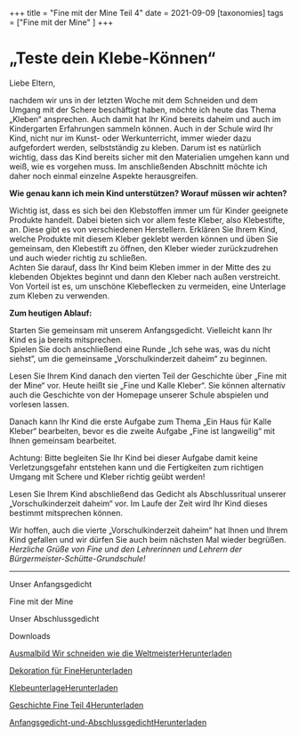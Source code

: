 +++
title = "Fine mit der Mine Teil 4"
date = 2021-09-09
[taxonomies]
tags = ["Fine mit der Mine" ]
+++

# **„**Teste dein Klebe-Können**“[](http://www.volksschule-partenkirchen.de/downloads/Vorschulprojekt_Videos/Elterninformation%204%20Vorschulkinderzeit%20daheim.pdf)**

Liebe Eltern,

nachdem wir uns in der letzten Woche mit dem Schneiden und dem Umgang mit der Schere beschäftigt haben, möchte ich heute das Thema „Kleben“ ansprechen. Auch damit hat Ihr Kind bereits daheim und auch im Kindergarten Erfahrungen sammeln können. Auch in der Schule wird Ihr Kind, nicht nur im Kunst- oder Werkunterricht, immer wieder dazu aufgefordert werden, selbstständig zu kleben. Darum ist es natürlich wichtig, dass das Kind bereits sicher mit den Materialien umgehen kann und weiß, wie es vorgehen muss. Im anschließenden Abschnitt möchte ich daher noch einmal einzelne Aspekte herausgreifen.

**Wie genau kann ich mein Kind unterstützen? Worauf müssen wir achten?**

Wichtig ist, dass es sich bei den Klebstoffen immer um für Kinder geeignete Produkte handelt. Dabei bieten sich vor allem feste Kleber, also Klebestifte, an. Diese gibt es von verschiedenen Herstellern. Erklären Sie Ihrem Kind, welche Produkte mit diesem Kleber geklebt werden können und üben Sie gemeinsam, den Klebestift zu öffnen, den Kleber wieder zurückzudrehen und auch wieder richtig zu schließen.  
Achten Sie darauf, dass Ihr Kind beim Kleben immer in der Mitte des zu klebenden Objektes beginnt und dann den Kleber nach außen verstreicht.  
Von Vorteil ist es, um unschöne Klebeflecken zu vermeiden, eine Unterlage zum Kleben zu verwenden.

**Zum heutigen Ablauf:**

Starten Sie gemeinsam mit unserem Anfangsgedicht. Vielleicht kann Ihr Kind es ja bereits mitsprechen.  
Spielen Sie doch anschließend eine Runde „Ich sehe was, was du nicht siehst“, um die gemeinsame „Vorschulkinderzeit daheim“ zu beginnen.

Lesen Sie Ihrem Kind danach den vierten Teil der Geschichte über „Fine mit der Mine“ vor. Heute heißt sie „Fine und Kalle Kleber“. Sie können alternativ auch die Geschichte von der Homepage unserer Schule abspielen und vorlesen lassen.

Danach kann Ihr Kind die erste Aufgabe zum Thema „Ein Haus für Kalle Kleber“ bearbeiten, bevor es die zweite Aufgabe „Fine ist langweilig“ mit Ihnen gemeinsam bearbeitet. 

Achtung: Bitte begleiten Sie Ihr Kind bei dieser Aufgabe damit keine Verletzungsgefahr entstehen kann und die Fertigkeiten zum richtigen Umgang mit Schere und Kleber richtig geübt werden!

Lesen Sie Ihrem Kind abschließend das Gedicht als Abschlussritual unserer  
„Vorschulkinderzeit daheim“ vor. Im Laufe der Zeit wird Ihr Kind dieses bestimmt mitsprechen können. 

Wir hoffen, auch die vierte „Vorschulkinderzeit daheim“ hat Ihnen und Ihrem Kind gefallen und wir dürfen Sie auch beim nächsten Mal wieder begrüßen.  
_Herzliche Grüße von Fine und den Lehrerinnen und Lehrern der Bürgermeister-Schütte-Grundschule!_

* * *

Unser Anfangsgedicht

Fine mit der Mine

Unser Abschlussgedicht

Downloads

[Ausmalbild Wir schneiden wie die Weltmeister](https://volksschule-partenkirchen.de/wp-content/uploads/2021/03/Ausmalbild-Wir-schneiden-wie-die-Weltmeister.pdf)[Herunterladen](https://volksschule-partenkirchen.de/wp-content/uploads/2021/03/Ausmalbild-Wir-schneiden-wie-die-Weltmeister.pdf)

[Dekoration für Fine](https://volksschule-partenkirchen.de/wp-content/uploads/2021/03/Dekoration-für-Fine.pdf)[Herunterladen](https://volksschule-partenkirchen.de/wp-content/uploads/2021/03/Dekoration-für-Fine.pdf)

[Klebeunterlage](https://volksschule-partenkirchen.de/wp-content/uploads/2021/03/Klebeunterlage.pdf)[Herunterladen](https://volksschule-partenkirchen.de/wp-content/uploads/2021/03/Klebeunterlage.pdf)

[Geschichte Fine Teil 4](https://volksschule-partenkirchen.de/wp-content/uploads/2021/03/Geschichte-Fine-Teil-4.pdf)[Herunterladen](https://volksschule-partenkirchen.de/wp-content/uploads/2021/03/Geschichte-Fine-Teil-4.pdf)

[Anfangsgedicht-und-Abschlussgedicht](https://volksschule-partenkirchen.de/wp-content/uploads/2021/02/Anfangsgedicht-und-Abschlussgedicht.pdf)[Herunterladen](https://volksschule-partenkirchen.de/wp-content/uploads/2021/02/Anfangsgedicht-und-Abschlussgedicht.pdf)
